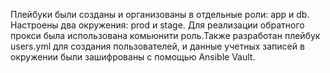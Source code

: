 Плейбуки были созданы и организованы в отдельные роли: app и db. Настроены два окружения: prod и stage. Для реализации обратного прокси была использована комьюнити роль.Также разработан плейбук users.yml для создания пользователей, и данные учетных записей в окружении были зашифрованы с помощью Ansible Vault.

